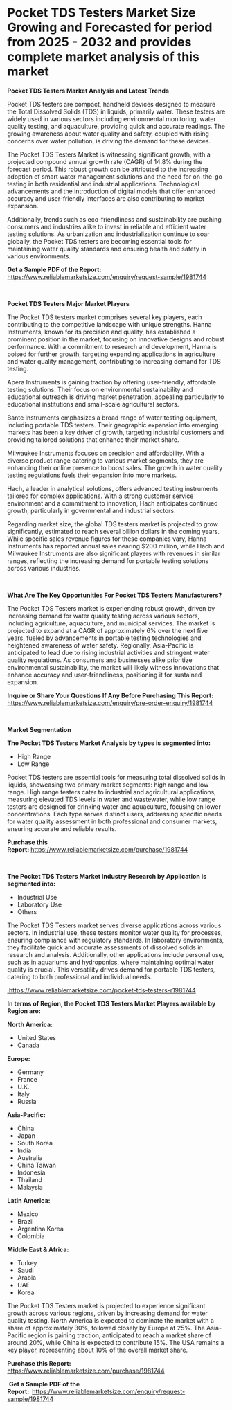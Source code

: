 <p><h1>Pocket TDS Testers Market Size Growing and Forecasted for period from 2025 - 2032 and provides complete market analysis of this market</h1></p><p><strong>Pocket TDS Testers Market Analysis and Latest Trends</strong></p>
<p><p>Pocket TDS testers are compact, handheld devices designed to measure the Total Dissolved Solids (TDS) in liquids, primarily water. These testers are widely used in various sectors including environmental monitoring, water quality testing, and aquaculture, providing quick and accurate readings. The growing awareness about water quality and safety, coupled with rising concerns over water pollution, is driving the demand for these devices.</p><p>The Pocket TDS Testers Market is witnessing significant growth, with a projected compound annual growth rate (CAGR) of 14.8% during the forecast period. This robust growth can be attributed to the increasing adoption of smart water management solutions and the need for on-the-go testing in both residential and industrial applications. Technological advancements and the introduction of digital models that offer enhanced accuracy and user-friendly interfaces are also contributing to market expansion. </p><p>Additionally, trends such as eco-friendliness and sustainability are pushing consumers and industries alike to invest in reliable and efficient water testing solutions. As urbanization and industrialization continue to soar globally, the Pocket TDS testers are becoming essential tools for maintaining water quality standards and ensuring health and safety in various environments.</p></p>
<p><strong>Get a Sample PDF of the Report:&nbsp;</strong> <a href="https://www.reliablemarketsize.com/enquiry/request-sample/1981744?utm_campaign=2041&utm_medium=2&utm_source=Github&utm_content=ia&utm_term=12042025&utm_id=pocket-tds-testers">https://www.reliablemarketsize.com/enquiry/request-sample/1981744</a></p>
<p>&nbsp;</p>
<p><strong>Pocket TDS Testers Major Market Players</strong></p>
<p><p>The Pocket TDS testers market comprises several key players, each contributing to the competitive landscape with unique strengths. Hanna Instruments, known for its precision and quality, has established a prominent position in the market, focusing on innovative designs and robust performance. With a commitment to research and development, Hanna is poised for further growth, targeting expanding applications in agriculture and water quality management, contributing to increasing demand for TDS testing.</p><p>Apera Instruments is gaining traction by offering user-friendly, affordable testing solutions. Their focus on environmental sustainability and educational outreach is driving market penetration, appealing particularly to educational institutions and small-scale agricultural sectors.</p><p>Bante Instruments emphasizes a broad range of water testing equipment, including portable TDS testers. Their geographic expansion into emerging markets has been a key driver of growth, targeting industrial customers and providing tailored solutions that enhance their market share.</p><p>Milwaukee Instruments focuses on precision and affordability. With a diverse product range catering to various market segments, they are enhancing their online presence to boost sales. The growth in water quality testing regulations fuels their expansion into more markets.</p><p>Hach, a leader in analytical solutions, offers advanced testing instruments tailored for complex applications. With a strong customer service environment and a commitment to innovation, Hach anticipates continued growth, particularly in governmental and industrial sectors.</p><p>Regarding market size, the global TDS testers market is projected to grow significantly, estimated to reach several billion dollars in the coming years. While specific sales revenue figures for these companies vary, Hanna Instruments has reported annual sales nearing $200 million, while Hach and Milwaukee Instruments are also significant players with revenues in similar ranges, reflecting the increasing demand for portable testing solutions across various industries.</p></p>
<p>&nbsp;</p>
<p><strong>What Are The Key Opportunities For Pocket TDS Testers Manufacturers?</strong></p>
<p><p>The Pocket TDS Testers market is experiencing robust growth, driven by increasing demand for water quality testing across various sectors, including agriculture, aquaculture, and municipal services. The market is projected to expand at a CAGR of approximately 6% over the next five years, fueled by advancements in portable testing technologies and heightened awareness of water safety. Regionally, Asia-Pacific is anticipated to lead due to rising industrial activities and stringent water quality regulations. As consumers and businesses alike prioritize environmental sustainability, the market will likely witness innovations that enhance accuracy and user-friendliness, positioning it for sustained expansion.</p></p>
<p><strong>Inquire or Share Your Questions If Any Before Purchasing This Report:</strong> <a href="https://www.reliablemarketsize.com/enquiry/pre-order-enquiry/1981744?utm_campaign=2041&utm_medium=2&utm_source=Github&utm_content=ia&utm_term=12042025&utm_id=pocket-tds-testers">https://www.reliablemarketsize.com/enquiry/pre-order-enquiry/1981744</a></p>
<p>&nbsp;</p>
<p><strong>Market Segmentation</strong></p>
<p><strong>The Pocket TDS Testers Market Analysis by types is segmented into:</strong></p>
<p><ul><li>High Range</li><li>Low Range</li></ul></p>
<p><p>Pocket TDS testers are essential tools for measuring total dissolved solids in liquids, showcasing two primary market segments: high range and low range. High range testers cater to industrial and agricultural applications, measuring elevated TDS levels in water and wastewater, while low range testers are designed for drinking water and aquaculture, focusing on lower concentrations. Each type serves distinct users, addressing specific needs for water quality assessment in both professional and consumer markets, ensuring accurate and reliable results.</p></p>
<p><strong>Purchase this Report:&nbsp;</strong><a href="https://www.reliablemarketsize.com/purchase/1981744?utm_campaign=2041&utm_medium=2&utm_source=Github&utm_content=ia&utm_term=12042025&utm_id=pocket-tds-testers">https://www.reliablemarketsize.com/purchase/1981744</a></p>
<p>&nbsp;</p>
<p><strong>The Pocket TDS Testers Market Industry Research by Application is segmented into:</strong></p>
<p><ul><li>Industrial Use</li><li>Laboratory Use</li><li>Others</li></ul></p>
<p><p>The Pocket TDS Testers market serves diverse applications across various sectors. In industrial use, these testers monitor water quality for processes, ensuring compliance with regulatory standards. In laboratory environments, they facilitate quick and accurate assessments of dissolved solids in research and analysis. Additionally, other applications include personal use, such as in aquariums and hydroponics, where maintaining optimal water quality is crucial. This versatility drives demand for portable TDS testers, catering to both professional and individual needs.</p></p>
<p><a href="https://www.reliablemarketsize.com/pocket-tds-testers-r1981744?utm_campaign=2041&utm_medium=2&utm_source=Github&utm_content=ia&utm_term=12042025&utm_id=pocket-tds-testers">&nbsp;https://www.reliablemarketsize.com/pocket-tds-testers-r1981744</a></p>
<p><strong>In terms of Region, the Pocket TDS Testers Market Players available by Region are:</strong></p>
<p>
    <p> <strong> North America: </strong>
        <ul>
            <li>United States</li>
            <li>Canada</li>
        </ul>
        </p> 
    <p> <strong> Europe: </strong>
        <ul>
            <li>Germany</li>
            <li>France</li>
            <li>U.K.</li>
            <li>Italy</li>
            <li>Russia</li>
        </ul>
        </p> 
    <p> <strong> Asia-Pacific: </strong>
        <ul>
            <li>China</li>
            <li>Japan</li>
            <li>South Korea</li>
            <li>India</li>
            <li>Australia</li>
            <li>China Taiwan</li>
            <li>Indonesia</li>
            <li>Thailand</li>
            <li>Malaysia</li>
        </ul>
        </p> 
    <p> <strong> Latin America: </strong>
        <ul>
            <li>Mexico</li>
            <li>Brazil</li>
            <li>Argentina Korea</li>
            <li>Colombia</li>
        </ul>
        </p> 
    <p> <strong> Middle East & Africa: </strong>
        <ul>
            <li>Turkey</li>
            <li>Saudi</li>
            <li>Arabia</li>
            <li>UAE</li>
            <li>Korea</li>
        </ul>
    </p>
    </p>
<p><p>The Pocket TDS Testers market is projected to experience significant growth across various regions, driven by increasing demand for water quality testing. North America is expected to dominate the market with a share of approximately 30%, followed closely by Europe at 25%. The Asia-Pacific region is gaining traction, anticipated to reach a market share of around 20%, while China is expected to contribute 15%. The USA remains a key player, representing about 10% of the overall market share.</p></p>
<p><strong>Purchase this Report: </strong><a href="https://www.reliablemarketsize.com/purchase/1981744?utm_campaign=2041&utm_medium=2&utm_source=Github&utm_content=ia&utm_term=12042025&utm_id=pocket-tds-testers">https://www.reliablemarketsize.com/purchase/1981744</a></p>
<p>&nbsp;<strong>Get a Sample PDF of the Report:&nbsp;&nbsp;</strong><a href="https://www.reliablemarketsize.com/enquiry/request-sample/1981744?utm_campaign=2041&utm_medium=2&utm_source=Github&utm_content=ia&utm_term=12042025&utm_id=pocket-tds-testers">https://www.reliablemarketsize.com/enquiry/request-sample/1981744</a></p>
<p><strong></strong></p>
<p><p></p><p></p><p></p></p>